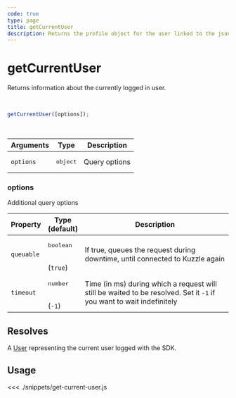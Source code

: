 ```yaml
---
code: true
type: page
title: getCurrentUser
description: Returns the profile object for the user linked to the json web token
---
```


# getCurrentUser

Returns information about the currently logged in user.

<br/>

```js
getCurrentUser([options]);
```

<br/>

| Arguments | Type              | Description   |
| --------- | ----------------- | ------------- |
| `options` | <pre>object</pre> | Query options |

### options

Additional query options

| Property   | Type<br/>(default)              | Description                                                                                                           |
| ---------- | ------------------------------- | --------------------------------------------------------------------------------------------------------------------- |
| `queuable` | <pre>boolean</pre><br/>(`true`) | If true, queues the request during downtime, until connected to Kuzzle again                                          |
| `timeout`  | <pre>number</pre><br/>(`-1`)    | Time (in ms) during which a request will still be waited to be resolved. Set it `-1` if you want to wait indefinitely |

## Resolves

A [User](/sdk/js/7/core-classes/user) representing the current user logged with the SDK.

## Usage

<<< ./snippets/get-current-user.js
